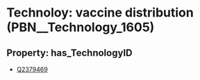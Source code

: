 # Technoloy: __vaccine distribution__ (PBN__Technology_1605)

## Property: has_TechnologyID

* [Q2379469](Q2379469)

